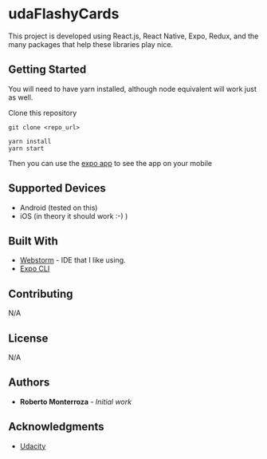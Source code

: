 # udaFlashyCards
This project is developed using React.js, React Native, Expo, Redux, and 
the many packages that help these libraries play nice.

## Getting Started

You will need to have yarn installed, although node equivalent will work
just as well.

Clone this repository
```
git clone <repo_url>
```

```
yarn install
yarn start
```
Then you can use the [expo app](https://expo.io/) to see the app on your mobile

## Supported Devices
* Android (tested on this)
* iOS (in theory it should work :-) )

## Built With

* [Webstorm](https://www.jetbrains.com/webstorm/) - IDE that I like using.
* [Expo CLI](https://docs.expo.io/versions/v34.0.0/workflow/up-and-running/)

## Contributing

N/A

## License

N/A

## Authors

* **Roberto Monterroza** - *Initial work*

## Acknowledgments

* [Udacity](https://www.udacity.com/course/react-nanodegree--nd019)
